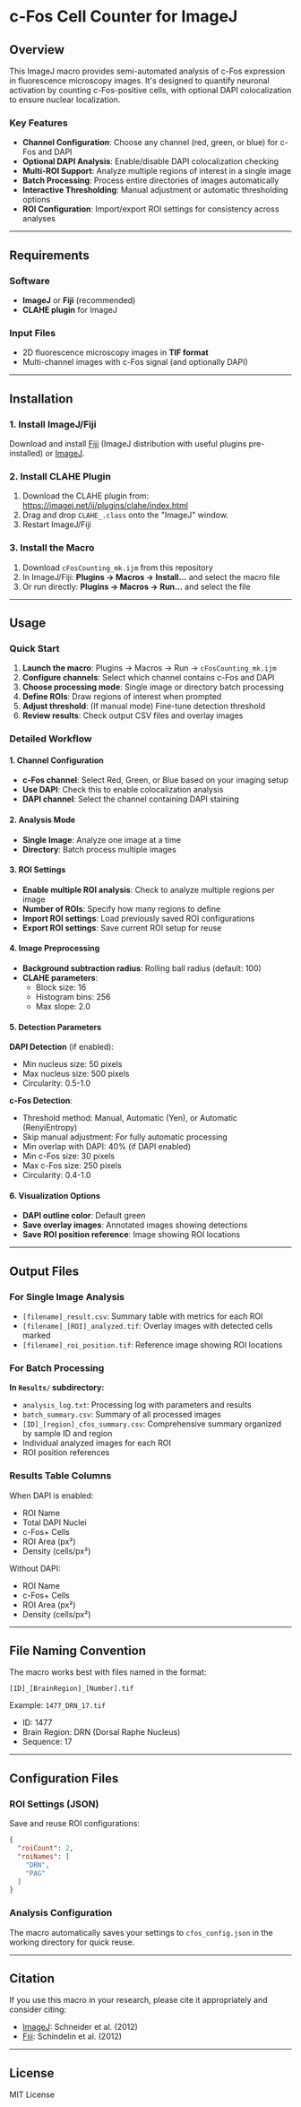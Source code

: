 # c-Fos Cell Counter for ImageJ

## Overview

This ImageJ macro provides semi-automated analysis of c-Fos expression in fluorescence microscopy images. It's designed to quantify neuronal activation by counting c-Fos-positive cells, with optional DAPI colocalization to ensure nuclear localization.

### Key Features

- **Channel Configuration**: Choose any channel (red, green, or blue) for c-Fos and DAPI
- **Optional DAPI Analysis**: Enable/disable DAPI colocalization checking
- **Multi-ROI Support**: Analyze multiple regions of interest in a single image
- **Batch Processing**: Process entire directories of images automatically
- **Interactive Thresholding**: Manual adjustment or automatic thresholding options
- **ROI Configuration**: Import/export ROI settings for consistency across analyses

---

## Requirements

### Software
- **ImageJ** or **Fiji** (recommended)
- **CLAHE plugin** for ImageJ

### Input Files
- 2D fluorescence microscopy images in **TIF format**
- Multi-channel images with c-Fos signal (and optionally DAPI)

---

## Installation

### 1. Install ImageJ/Fiji
Download and install [Fiji](https://fiji.sc/) (ImageJ distribution with useful plugins pre-installed) or [ImageJ](https://imagej.nih.gov/ij/).

### 2. Install CLAHE Plugin
1. Download the CLAHE plugin from: https://imagej.net/ij/plugins/clahe/index.html
2. Drag and drop `CLAHE_.class` onto the "ImageJ" window.
3. Restart ImageJ/Fiji

### 3. Install the Macro
1. Download `cFosCounting_mk.ijm` from this repository
2. In ImageJ/Fiji: **Plugins → Macros → Install...** and select the macro file
3. Or run directly: **Plugins → Macros → Run...** and select the file

---

## Usage

### Quick Start

1. **Launch the macro**: Plugins → Macros → Run → `cFosCounting_mk.ijm`
2. **Configure channels**: Select which channel contains c-Fos and DAPI
3. **Choose processing mode**: Single image or directory batch processing
4. **Define ROIs**: Draw regions of interest when prompted
5. **Adjust threshold**: (If manual mode) Fine-tune detection threshold
6. **Review results**: Check output CSV files and overlay images

### Detailed Workflow

#### 1. Channel Configuration
- **c-Fos channel**: Select Red, Green, or Blue based on your imaging setup
- **Use DAPI**: Check this to enable colocalization analysis
- **DAPI channel**: Select the channel containing DAPI staining

#### 2. Analysis Mode
- **Single Image**: Analyze one image at a time
- **Directory**: Batch process multiple images

#### 3. ROI Settings
- **Enable multiple ROI analysis**: Check to analyze multiple regions per image
- **Number of ROIs**: Specify how many regions to define
- **Import ROI settings**: Load previously saved ROI configurations
- **Export ROI settings**: Save current ROI setup for reuse

#### 4. Image Preprocessing
- **Background subtraction radius**: Rolling ball radius (default: 100)
- **CLAHE parameters**:
  - Block size: 16
  - Histogram bins: 256
  - Max slope: 2.0

#### 5. Detection Parameters

**DAPI Detection** (if enabled):
- Min nucleus size: 50 pixels
- Max nucleus size: 500 pixels
- Circularity: 0.5-1.0

**c-Fos Detection**:
- Threshold method: Manual, Automatic (Yen), or Automatic (RenyiEntropy)
- Skip manual adjustment: For fully automatic processing
- Min overlap with DAPI: 40% (if DAPI enabled)
- Min c-Fos size: 30 pixels
- Max c-Fos size: 250 pixels
- Circularity: 0.4-1.0

#### 6. Visualization Options
- **DAPI outline color**: Default green
- **Save overlay images**: Annotated images showing detections
- **Save ROI position reference**: Image showing ROI locations

---

## Output Files

### For Single Image Analysis

- `[filename]_result.csv`: Summary table with metrics for each ROI
- `[filename]_[ROI]_analyzed.tif`: Overlay images with detected cells marked
- `[filename]_roi_position.tif`: Reference image showing ROI locations

### For Batch Processing

**In `Results/` subdirectory:**
- `analysis_log.txt`: Processing log with parameters and results
- `batch_summary.csv`: Summary of all processed images
- `[ID]_[region]_cfos_summary.csv`: Comprehensive summary organized by sample ID and region
- Individual analyzed images for each ROI
- ROI position references

### Results Table Columns

When DAPI is enabled:
- ROI Name
- Total DAPI Nuclei
- c-Fos+ Cells
- ROI Area (px²)
- Density (cells/px²)

Without DAPI:
- ROI Name
- c-Fos+ Cells
- ROI Area (px²)
- Density (cells/px²)

---

## File Naming Convention

The macro works best with files named in the format:
```
[ID]_[BrainRegion]_[Number].tif
```

Example: `1477_DRN_17.tif`
- ID: 1477
- Brain Region: DRN (Dorsal Raphe Nucleus)
- Sequence: 17

---

## Configuration Files

### ROI Settings (JSON)
Save and reuse ROI configurations:
```json
{
  "roiCount": 2,
  "roiNames": [
    "DRN",
    "PAG"
  ]
}
```

### Analysis Configuration
The macro automatically saves your settings to `cfos_config.json` in the working directory for quick reuse.

---

## Citation

If you use this macro in your research, please cite it appropriately and consider citing:

- [ImageJ](https://www.nature.com/articles/nmeth.2089): Schneider et al. (2012)
- [Fiji](https://www.nature.com/articles/nmeth.2019): Schindelin et al. (2012)

---

## License

MIT License
